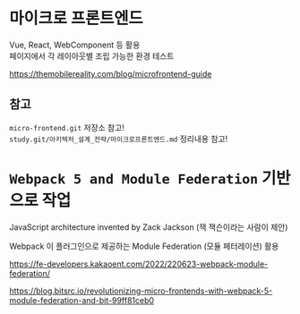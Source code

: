 # 마이크로 프론트엔드

Vue, React, WebComponent 등 활용  
페이지에서 각 레이아웃별 조립 가능한 환경 테스트

https://themobilereality.com/blog/microfrontend-guide

## 참고

`micro-frontend.git` 저장소 참고!  
`study.git/아키텍처_설계_전략/마이크로프론트엔드.md` 정리내용 참고!

# `Webpack 5 and Module Federation` 기반으로 작업

JavaScript architecture invented by Zack Jackson (잭 잭슨이라는 사람이 제안)

Webpack 이 플러그인으로 제공하는 Module Federation (모듈 페터레이션) 활용

https://fe-developers.kakaoent.com/2022/220623-webpack-module-federation/

https://blog.bitsrc.io/revolutionizing-micro-frontends-with-webpack-5-module-federation-and-bit-99ff81ceb0

